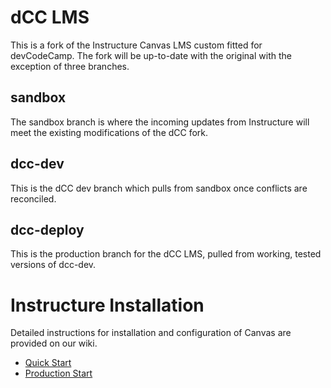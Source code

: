 # dCC LMS

This is a fork of the Instructure Canvas LMS custom fitted for devCodeCamp. The fork will be up-to-date with the original with the exception of three branches.

## sandbox
The sandbox branch is where the incoming updates from Instructure will meet the existing modifications of the dCC fork.

## dcc-dev
This is the dCC dev branch which pulls from sandbox once conflicts are reconciled.

## dcc-deploy
This is the production branch for the dCC LMS, pulled from working, tested versions of dcc-dev.

# Instructure Installation

Detailed instructions for installation and configuration of Canvas are provided
on our wiki.

 * [Quick Start](http://github.com/instructure/canvas-lms/wiki/Quick-Start)
 * [Production Start](http://github.com/instructure/canvas-lms/wiki/Production-Start)
